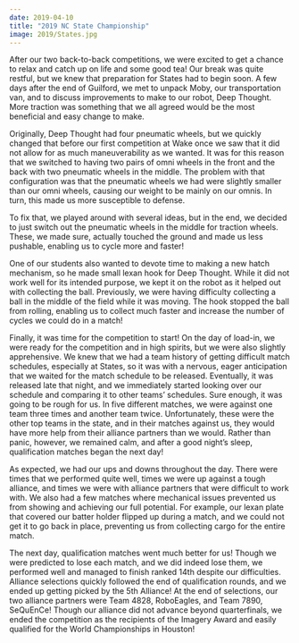 ```yaml
---
date: 2019-04-10
title: "2019 NC State Championship"
image: 2019/States.jpg
---
```


After our two back-to-back competitions, we were excited to get a chance to relax and catch up on life and some good tea! Our break was quite restful, but we knew that preparation for States had to begin soon. A few days after the end of Guilford, we met to unpack Moby, our transportation van, and to discuss improvements to make to our robot, Deep Thought. More traction was something that we all agreed would be the most beneficial and easy change to make.

Originally, Deep Thought had four pneumatic wheels, but we quickly changed that before our first competition at Wake once we saw that it did not allow for as much maneuverability as we wanted. It was for this reason that we switched to having two pairs of omni wheels in the front and the back with two pneumatic wheels in the middle. The problem with that configuration was that the pneumatic wheels we had were slightly smaller than our omni wheels, causing our weight to be mainly on our omnis. In turn, this made us more susceptible to defense.

To fix that, we played around with several ideas, but in the end, we decided to just switch out the pneumatic wheels in the middle for traction wheels. These, we made sure, actually touched the ground and made us less pushable, enabling us to cycle more and faster!

One of our students also wanted to devote time to making a new hatch mechanism, so he made small lexan hook for Deep Thought. While it did not work well for its intended purpose, we kept it on the robot as it helped out with collecting the ball. Previously, we were having difficulty collecting a ball in the middle of the field while it was moving. The hook stopped the ball from rolling, enabling us to collect much faster and increase the number of cycles we could do in a match!

Finally, it was time for the competition to start! On the day of load-in, we were ready for the competition and in high spirits, but we were also slightly apprehensive. We knew that we had a team history of getting difficult match schedules, especially at States, so it was with a nervous, eager anticipation that we waited for the match schedule to be released. Eventually, it was released late that night, and we immediately started looking over our schedule and comparing it to other teams’ schedules. Sure enough, it was going to be rough for us. In five different matches, we were against one team three times and another team twice. Unfortunately, these were the other top teams in the state, and in their matches against us, they would have more help from their alliance partners than we would. Rather than panic, however, we remained calm, and after a good night’s sleep, qualification matches began the next day!

As expected, we had our ups and downs throughout the day. There were times that we performed quite well, times we were up against a tough alliance, and times we were with alliance partners that were difficult to work with. We also had a few matches where mechanical issues prevented us from showing and achieving our full potential. For example, our lexan plate that covered our batter holder flipped up during a match, and we could not get it to go back in place, preventing us from collecting cargo for the entire match.

The next day, qualification matches went much better for us! Though we were predicted to lose each match, and we did indeed lose them, we performed well and managed to finish ranked 14th despite our difficulties. Alliance selections quickly followed the end of qualification rounds, and we ended up getting picked by the 5th Alliance! At the end of selections, our two alliance partners were Team 4828, RoboEagles, and Team 7890, SeQuEnCe! Though our alliance did not advance beyond quarterfinals, we ended the competition as the recipients of the Imagery Award and easily qualified for the World Championships in Houston!
